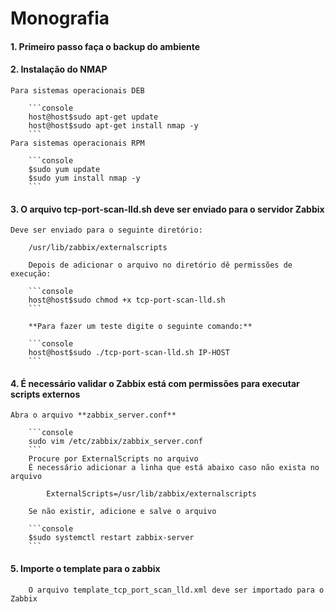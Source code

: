 # Monografia

#### 1. Primeiro passo faça o backup do ambiente 
#### 2. Instalação do NMAP
	
	Para sistemas operacionais DEB
		
		```console
		host@host$sudo apt-get update
		host@host$sudo apt-get install nmap -y
		```
	Para sistemas operacionais RPM
		
		```console
		$sudo yum update
		$sudo yum install nmap -y
		```

#### 3. O arquivo tcp-port-scan-lld.sh deve ser enviado para o servidor Zabbix
	
	Deve ser enviado para o seguinte diretório:
		
		/usr/lib/zabbix/externalscripts

		Depois de adicionar o arquivo no diretório dê permissões de execução:
		
		```console
		host@host$sudo chmod +x tcp-port-scan-lld.sh
		```
		
		**Para fazer um teste digite o seguinte comando:**
			
		```console
		host@host$sudo ./tcp-port-scan-lld.sh IP-HOST
		```

#### 4. É necessário validar o Zabbix está com  permissões para executar scripts externos

	Abra o arquivo **zabbix_server.conf**
		
		```console
		sudo vim /etc/zabbix/zabbix_server.conf
		```
		Procure por ExternalScripts no arquivo
		É necessário adicionar a linha que está abaixo caso não exista no arquivo 
			
			ExternalScripts=/usr/lib/zabbix/externalscripts

		Se não existir, adicione e salve o arquivo
		
		```console
		$sudo systemctl restart zabbix-server
		```
#### 5. Importe o template para o zabbix
		
		O arquivo template_tcp_port_scan_lld.xml deve ser importado para o Zabbix


